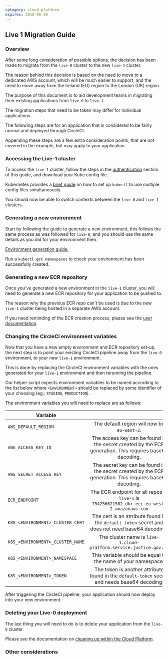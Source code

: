 ```yaml
---
category: cloud-platform
expires: 2018-06-30
---
```

## Live 1 Migration Guide

### Overview

After some long consideration of possible options, the decision has been made to migrate from the `live-0` cluster to the new `live-1` cluster.

The reason behind this decision is based on the need to move to a dedicated AWS account, which will be much easier to support, and the need to move away from the Ireland (EU) region to the London (UK) region.

The purpose of this document is to aid development teams in migrating their existing applications from `live-0` to `live-1`.

The migration steps that need to be taken may differ for individual applications.

The following steps are for an application that is considered to be fairly normal and deployed through CircleCI.

Appending these steps are a few extra consideration points, that are not covered in the example, but may apply to your application.

### Accessing the Live-1 cluster

To access the `live-1` cluster, follow the steps in the [authentication](/tasks.html#authentication) section of this guide, and download your Kube config file.

Kubernetes provides a [brief guide](https://kubernetes.io/docs/tasks/access-application-cluster/configure-access-multiple-clusters/#set-the-kubeconfig-environment-variable) on how to set up `kubectl` to use multiple config files simultaneously.

You should now be able to switch contexts between the `live-0` and `live-1` clusters.

### Generating a new environment

Start by following the guide to generate a new environment, this follows the same process as was followed for `live-0`, and you should use the same details as you did for your environment then.

[Environment generation guide.](tasks.html#create-an-environment)

Run a `kubectl get namespaces` to check your environment has been successfully created.

### Generating a new ECR repository

Once you've generated a new environment in the `live-1` cluster, you will need to generate a new ECR repository for your application to be pushed to.

The reason why the previous ECR repo can't be used is due to the new `live-1` cluster being hosted in a separate AWS account.

If you need reminding of the ECR creation process, please see the [user documentation](tasks.html#creating-an-ecr-repository).

### Changing the CircleCI environment variables

Now that you have a new empty environment and ECR repository set-up, the next step is to point your existing CircleCI pipeline away from the `live-0` environment, to your new `live-1` environment.

This is done by replacing the CircleCI environment variables with the ones generated for your `live-1` environment and then rerunning the pipeline.

Our helper script expects environment variables to be named according to the list below where `<ENVIRONMENT>` should be replaced by some identifier of your choosing (eg.: `STAGING`, `PRODUCTION`).

The environment variables you will need to replace are as follows:

| Variable   |            |
|----------|:-------------:|
| `AWS_DEFAULT_REGION` |  The default region will now be `eu-west-2`. |
| `AWS_ACCESS_KEY_ID` | The access key can be found in the secret created by the ECR generation. This requires base64 decoding.   |
| `AWS_SECRET_ACCESS_KEY` |  The secret key can be found in the secret created by the ECR generation. This requires base64 decoding. |
| `ECR_ENDPOINT` |    The ECR endpoint for all repos in `live-1` is `754256621582.dkr.ecr.eu-west-2.amazonaws.com`   |
| `K8S_<ENVIRONMENT>_CLUSTER_CERT` |  The cert is an attribute found in the `default-token` secret and does not need base64 decoding. |
| `K8S_<ENVIRONMENT>_CLUSTER_NAME` |    The cluster name is `live-1.cloud-platform.service.justice.gov.uk`  |
| `K8S_<ENVIRONMENT>_NAMESPACE` |  This variable should be equal to the name of your namespace. |
| `K8S_<ENVIRONMENT>_TOKEN` |    The token is another attribute found in the `default-token` secret and needs base64 decoding.   |

After triggering the CircleCI pipeline, your application should now deploy into your new environment.

### Deleting your Live-0 deployment

The last thing you will need to do is to delete your application from the `live-0` cluster.

Please see the documentation on [cleaning up within the Cloud Platform](archive.html#cleaning-up).

### Other considerations
